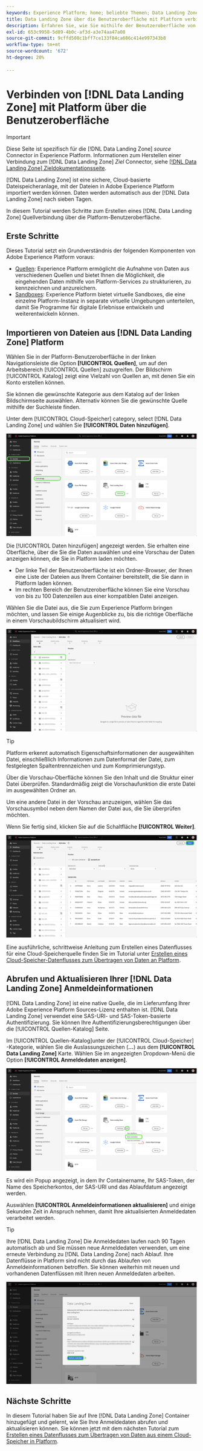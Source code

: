 ```yaml
---
keywords: Experience Platform; home; beliebte Themen; Data Landing Zone; Data Landing Zone
title: Data Landing Zone über die Benutzeroberfläche mit Platform verbinden
description: Erfahren Sie, wie Sie mithilfe der Benutzeroberfläche von Platform einen Quell-Connector für die Data Landing Zone erstellen.
exl-id: 653c9958-5d89-4b0c-af3d-a3e74aa47a08
source-git-commit: 9cffd508c1bff7ce133f84ca686c414e997343b8
workflow-type: tm+mt
source-wordcount: '672'
ht-degree: 20%

---
```


# Verbinden von [!DNL Data Landing Zone] mit Platform über die Benutzeroberfläche

>[!IMPORTANT]
>
>Diese Seite ist spezifisch für die [!DNL Data Landing Zone] *source* Connector in Experience Platform. Informationen zum Herstellen einer Verbindung zum [!DNL Data Landing Zone] *Ziel* Connector, siehe [[!DNL Data Landing Zone] Zieldokumentationsseite](/help/destinations/catalog/cloud-storage/data-landing-zone.md).

[!DNL Data Landing Zone] ist eine sichere, Cloud-basierte Dateispeicheranlage, mit der Dateien in Adobe Experience Platform importiert werden können. Daten werden automatisch aus der [!DNL Data Landing Zone] nach sieben Tagen.

In diesem Tutorial werden Schritte zum Erstellen eines [!DNL Data Landing Zone] Quellverbindung über die Platform-Benutzeroberfläche.

## Erste Schritte

Dieses Tutorial setzt ein Grundverständnis der folgenden Komponenten von Adobe Experience Platform voraus:

* [Quellen](../../../../home.md): Experience Platform ermöglicht die Aufnahme von Daten aus verschiedenen Quellen und bietet Ihnen die Möglichkeit, die eingehenden Daten mithilfe von Platform-Services zu strukturieren, zu kennzeichnen und anzureichern.
* [Sandboxes](../../../../../sandboxes/home.md): Experience Platform bietet virtuelle Sandboxes, die eine einzelne Platform-Instanz in separate virtuelle Umgebungen unterteilen, damit Sie Programme für digitale Erlebnisse entwickeln und weiterentwickeln können.

## Importieren von Dateien aus [!DNL Data Landing Zone] Platform

Wählen Sie in der Platform-Benutzeroberfläche in der linken Navigationsleiste die Option **[!UICONTROL Quellen]**, um auf den Arbeitsbereich [!UICONTROL Quellen] zuzugreifen. Der Bildschirm [!UICONTROL Katalog] zeigt eine Vielzahl von Quellen an, mit denen Sie ein Konto erstellen können.

Sie können die gewünschte Kategorie aus dem Katalog auf der linken Bildschirmseite auswählen. Alternativ können Sie die gewünschte Quelle mithilfe der Suchleiste finden.

Unter dem [!UICONTROL Cloud-Speicher] category, select [!DNL Data Landing Zone] und wählen Sie **[!UICONTROL Daten hinzufügen]**.

![Der Quellkatalog mit ausgewählter Data Landing Zone.](../../../../images/tutorials/create/dlz/catalog.png)

Die [!UICONTROL Daten hinzufügen] angezeigt werden. Sie erhalten eine Oberfläche, über die Sie die Daten auswählen und eine Vorschau der Daten anzeigen können, die Sie in Platform laden möchten.

* Der linke Teil der Benutzeroberfläche ist ein Ordner-Browser, der Ihnen eine Liste der Dateien aus Ihrem Container bereitstellt, die Sie dann in Platform laden können.
* Im rechten Bereich der Benutzeroberfläche können Sie eine Vorschau von bis zu 100 Datenzeilen aus einer kompatiblen Datei anzeigen.

Wählen Sie die Datei aus, die Sie zum Experience Platform bringen möchten, und lassen Sie einige Augenblicke zu, bis die richtige Oberfläche in einem Vorschaubildschirm aktualisiert wird.

![Die Oberfläche zum Hinzufügen von Daten des Arbeitsbereichs &quot;Quellen&quot;.](../../../../images/tutorials/create/dlz/add-data.png)

>[!TIP]
>
>Platform erkennt automatisch Eigenschaftsinformationen der ausgewählten Datei, einschließlich Informationen zum Datenformat der Datei, zum festgelegten Spaltentrennzeichen und zum Komprimierungstyp.

Über die Vorschau-Oberfläche können Sie den Inhalt und die Struktur einer Datei überprüfen. Standardmäßig zeigt die Vorschaufunktion die erste Datei im ausgewählten Ordner an.

Um eine andere Datei in der Vorschau anzuzeigen, wählen Sie das Vorschausymbol neben dem Namen der Datei aus, die Sie überprüfen möchten.

Wenn Sie fertig sind, klicken Sie auf die Schaltfläche **[!UICONTROL Weiter]**.

![Die Datenvorschauseite des Arbeitsbereichs &quot;Quellen&quot;.](../../../../images/tutorials/create/dlz/file-detection.png)

Eine ausführliche, schrittweise Anleitung zum Erstellen eines Datenflusses für eine Cloud-Speicherquelle finden Sie im Tutorial unter [Erstellen eines Cloud-Speicher-Datenflusses zum Übertragen von Daten an Platform](../../dataflow/batch/cloud-storage.md).

## Abrufen und Aktualisieren Ihrer [!DNL Data Landing Zone] Anmeldeinformationen

[!DNL Data Landing Zone] ist eine native Quelle, die im Lieferumfang Ihrer Adobe Experience Platform Sources-Lizenz enthalten ist. [!DNL Data Landing Zone] verwendet eine SAS-URI- und SAS-Token-basierte Authentifizierung. Sie können Ihre Authentifizierungsberechtigungen über die [!UICONTROL Quellen-Katalog] Seite.

Im [!UICONTROL Quellen-Katalog]unter der [!UICONTROL Cloud-Speicher] -Kategorie, wählen Sie die Auslassungszeichen (**...**) aus dem **[!UICONTROL Data Landing Zone]** Karte. Wählen Sie im angezeigten Dropdown-Menü die Option **[!UICONTROL Anmeldedaten anzeigen]**.

![Eine Liste der Ansichtsoptionen für die Dateneinstiegszone.](../../../../images/tutorials/create/dlz/options.png)

Es wird ein Popup angezeigt, in dem Ihr Containername, Ihr SAS-Token, der Name des Speicherkontos, der SAS-URI und das Ablaufdatum angezeigt werden.

Auswählen **[!UICONTROL Anmeldeinformationen aktualisieren]** und einige Sekunden Zeit in Anspruch nehmen, damit Ihre aktualisierten Anmeldedaten verarbeitet werden.

>[!TIP]
>
>Ihre [!DNL Data Landing Zone] Die Anmeldedaten laufen nach 90 Tagen automatisch ab und Sie müssen neue Anmeldedaten verwenden, um eine erneute Verbindung zu [!DNL Data Landing Zone] nach Ablauf. Ihre Datenflüsse in Platform sind nicht durch das Ablaufen von Anmeldeinformationen betroffen. Sie können weiterhin mit neuen und vorhandenen Datenflüssen mit Ihren neuen Anmeldedaten arbeiten.

![Die Anmeldeinformationen, die mit einem bestimmten Data Landing Zone-Konto verknüpft sind.](../../../../images/tutorials/create/dlz/view-credentials.png)

## Nächste Schritte

In diesem Tutorial haben Sie auf Ihre [!DNL Data Landing Zone] Container hinzugefügt und gelernt, wie Sie Ihre Anmeldedaten abrufen und aktualisieren können. Sie können jetzt mit dem nächsten Tutorial zum [Erstellen eines Datenflusses zum Übertragen von Daten aus einem Cloud-Speicher in Platform](../../dataflow/batch/cloud-storage.md).

